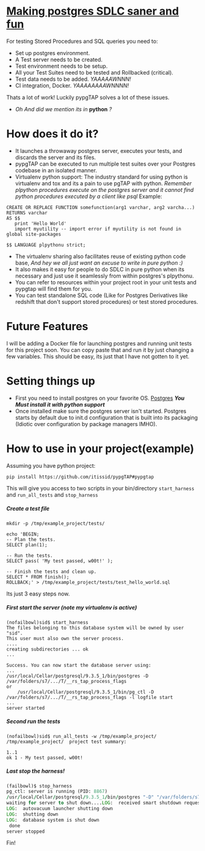 [Making postgres SDLC saner and fun](https://github.com/itissid/pypgTAP#pypgtap)
=====
For testing Stored Procedures and SQL queries you need to:
- Set up postgres environment.
- A Test server needs to be created. 
- Test environment needs to be setup.
- All your Test Suites need to be tested and Rollbacked (critical).
- Test data needs to be added. *YAAAAAWNNN!*
- CI integration, Docker. *YAAAAAAAAWNNNN!*

Thats a lot of work! Luckily pypgTAP solves a lot of these issues.
- *Oh And did we mention its in* **python** *?*


How does it do it?
=====
- It launches a throwaway postgres server, executes your tests, and discards the server and its files.
- pypgTAP can be executed to run multiple test suites over your Postgres codebase in an isolated manner.
- Virtualenv python support: The industry standard for using python is virtualenv and tox and its a pain to use pgTAP
 with python.
   *Remember plpython procedures execute on the postgres server and it cannot find python procedures executed by a
client like psql* Example:

```
CREATE OR REPLACE FUNCTION somefunction(arg1 varchar, arg2 varcha...)
RETURNS varchar
AS $$
   print 'Hello World'
   import myutility -- import error if myutility is not found in global site-packages

$$ LANGUAGE plpythonu strict;
```
 - The virtualenv sharing also facilitates reuse of existing python code base, *And hey we all just want an excuse to write in pure python :)*
 - It also makes it easy for people to do SDLC in pure python when its necessary and just use it seamlessly from within postgres's plpythonu.
 - You can refer to resources within your project root in your unit tests and pypgtap will find them for you.
 - You can test standalone SQL code (Like for Postgres Derivatives like redshift that don't support stored procedures) or test stored procedures.

Future Features
=====
I will be adding a Docker file for launching postgres and running unit tests for this project soon. You can copy paste that and run it by just changing a few variables. This should be easy, its just that I have not gotten to it yet.

Setting things up
=====
- First you need to install postgres on your favorite OS. [Postgres](http://www.postgresql.org/download/macosx/)
***You Must install it with python support***
- Once installed make sure the postgres server isn't started. Postgres starts by default due to init.d configuration
that is built into its packaging (Idiotic over configuration by package managers IMHO).

How to use in your project(example)
=====
Assuming you have python project:
```
pip install https://github.com/itissid/pypgTAP#pypgtap
```
This will give you access to two scripts in your bin/directory
`start_harness` and `run_all_tests` and `stop_harness`

##### Create a test file
```
mkdir -p /tmp/example_project/tests/

echo 'BEGIN;
-- Plan the tests.
SELECT plan(1);

-- Run the tests.
SELECT pass( 'My test passed, w00t!' );

-- Finish the tests and clean up.
SELECT * FROM finish();
ROLLBACK;' > /tmp/example_project/tests/test_hello_world.sql
```

Its just 3 easy steps now.

##### First start the server (note my virtualenv is active)

```
(nofailbowl)sid$ start_harness
The files belonging to this database system will be owned by user "sid".
This user must also own the server process.
....
creating subdirectories ... ok
...

Success. You can now start the database server using:
...
/usr/local/Cellar/postgresql/9.3.5_1/bin/postgres -D /var/folders/s7/.../T/__rs_tap_process_flags
or
    /usr/local/Cellar/postgresql/9.3.5_1/bin/pg_ctl -D /var/folders/s7/.../T/__rs_tap_process_flags -l logfile start
...
server started
```
##### Second run the tests

```
(nofailbowl)sid$ run_all_tests -w /tmp/example_project/
/tmp/example_project/  project test summary:

1..1
ok 1 - My test passed, w00t!

```

##### Last stop the harness!
```f
(failbowl)$ stop_harness
pg_ctl: server is running (PID: 8867)
/usr/local/Cellar/postgresql/9.3.5_1/bin/postgres "-D" "/var/folders/s7/.../T/__rs_tap_process_flags" "-h" "localhost" "-k" "/tmp"
waiting for server to shut down....LOG:  received smart shutdown request
LOG:  autovacuum launcher shutting down
LOG:  shutting down
LOG:  database system is shut down
 done
server stopped
```

Fin!

